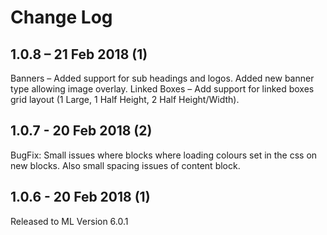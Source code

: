 # Change Log

## 1.0.8 – 21 Feb 2018 (1)
Banners – Added support for sub headings and logos. Added new banner type allowing image overlay.
Linked Boxes – Add support for linked boxes grid layout (1 Large, 1 Half Height, 2 Half Height/Width).

## 1.0.7 - 20 Feb 2018 (2) 
BugFix: Small issues where blocks where loading colours set in the css on new blocks. Also small spacing issues of content block. 

## 1.0.6 - 20 Feb 2018 (1)
Released to ML Version 6.0.1

